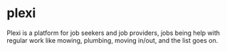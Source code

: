 # plexi
Plexi is a platform for job seekers and job providers, jobs being help with regular work like mowing, plumbing, moving in/out, and the list goes on.
